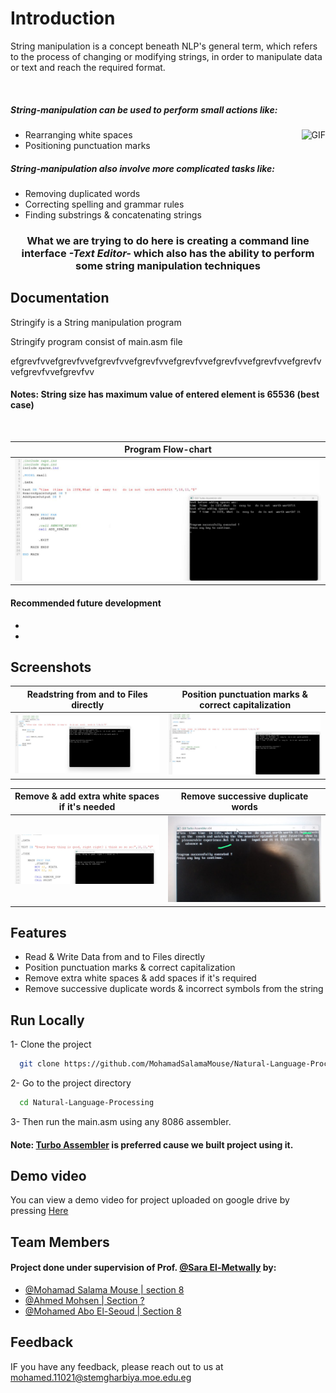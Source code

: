 
# Introduction

String manipulation is a concept beneath NLP's general term, which refers to the process of changing or modifying strings, in order to manipulate 
data or text and reach the required format.

 <br>


##### String-manipulation can be used to perform small actions like:

<img align="right" alt="GIF" height="160px" src="https://media.giphy.com/media/du3J3cXyzhj75IOgvA/giphy.gif" /> 

 - Rearranging white spaces
 - Positioning punctuation marks
 


##### String-manipulation also involve more complicated tasks like: 
- Removing duplicated words
- Correcting spelling and grammar rules
- Finding substrings & concatenating strings
 

<h3 align="center"> What we are trying to do here is  creating a command line interface <i>-Text Editor-</i> which also has the ability to perform some string manipulation techniques</h3>


## Documentation
Stringify is a String manipulation program 


Stringify program consist of main.asm file 


efgrevfvvefgrevfvvefgrevfvvefgrevfvvefgrevfvvefgrevfvvefgrevfvvefgrevfvvefgrevfvvefgrevfvv



#### Notes: String size has  maximum value of entered element is 65536 (best case)

<br>


|  Program Flow-chart             | 
| -------             |
| <img src="https://github.com/MohamadSalamaMouse/Natural-Language-Processing/blob/main/resources/Photos/2.jpg" width="1000" />   | 





#### Recommended future development
-
-

## Screenshots

Readstring from and to Files directly             |  Position punctuation marks & correct capitalization 
:-------------------------:|:-------------------------:
  <img src="https://github.com/MohamadSalamaMouse/Natural-Language-Processing/blob/main/resources/Photos/1.jpg" width="500" />  |    <img src="https://github.com/MohamadSalamaMouse/Natural-Language-Processing/blob/main/resources/Photos/2.jpg" width="500" />

 Remove & add extra white spaces if it's needed          |  Remove successive duplicate words  
:-------------------------:|:-------------------------:
  <img src="https://github.com/MohamadSalamaMouse/Natural-Language-Processing/blob/main/resources/Photos/3.jpg" width="500" />  |    <img src="https://github.com/MohamadSalamaMouse/Natural-Language-Processing/blob/main/resources/Photos/4.jpg" width="500" />



## Features

- Read & Write Data from and to Files directly
- Position punctuation marks & correct capitalization 
- Remove extra white spaces & add spaces if it's required
- Remove successive duplicate words & incorrect symbols from the string
## Run Locally

1- Clone the project

```bash
  git clone https://github.com/MohamadSalamaMouse/Natural-Language-Processing.git
```

2- Go to the project directory

```bash
  cd Natural-Language-Processing
```

3- Then run the main.asm using any 8086 assembler.
#### Note: [Turbo Assembler](https://sourceforge.net/projects/guitasm8086/)  is preferred cause we built project using it.


## Demo video

You can view a demo video for project uploaded on google drive by pressing [Here](https://maes-forkify.netlify.app/)



## Team Members

#### Project done under supervision of  Prof. [@Sara El-Metwally](https://github.com/SaraEl-Metwally) by:
- [@Mohamad Salama Mouse | section 8](https://github.com/MohamadSalamaMouse)
- [@Ahmed Mohsen   | Section  ?](https://github.com/PrinceEGY)
- [@Mohamed Abo El-Seoud | Section 8](https://github.com/MAES-Pyramids)
## Feedback

IF you have any feedback, please reach out to us at mohamed.11021@stemgharbiya.moe.edu.eg

